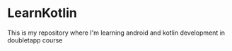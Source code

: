 # LearnKotlin
This is my repository where I'm learning android and kotlin development in doubletapp course
